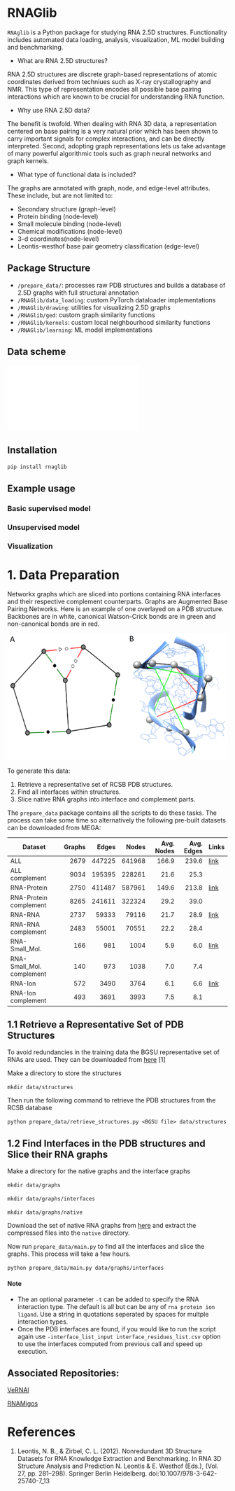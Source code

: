 # RNAGlib

`RNAglib` is a Python package for studying RNA 2.5D structures. Functionality includes automated data loading, analysis, visualization, ML model building and benchmarking.

* What are RNA 2.5D structures?

RNA 2.5D structures are discrete graph-based representations of atomic coordinates derived from techniues such as X-ray crystallography and NMR. 
This type of representation encodes all possible base pairing interactions which are known to be crucial for understanding RNA function.

* Why use RNA 2.5D data?

The benefit is twofold.
When dealing with RNA 3D data, a representation centered on base pairing is a very natural prior which has been shown to carry important signals for complex interactions, and can be directly interpreted. 
Second, adopting graph representations lets us take advantage of many powerful algorithmic tools such as graph  neural networks and graph kernels.

* What type of functional data is included?

The graphs are annotated with graph, node, and edge-level attributes. These include, but are not limited to:

* Secondary structure (graph-level)
* Protein binding (node-level)
* Small molecule binding (node-level)
* Chemical modifications (node-level)
* 3-d coordinates(node-level)
* Leontis-westhof base pair geometry classification (edge-level)


## Package Structure


* `/prepare_data/`: processes raw PDB structures and builds a database of 2.5D graphs with full structural annotation
* `/RNAGlib/data_loading`: custom PyTorch dataloader implementations
* `/RNAGlib/drawing`: utilities for visualizing 2.5D graphs 
* `/RNAGlib/ged`: custom graph similarity functions 
* `/RNAGlib/kernels`: custom local neighbourhood similarity functions 
* `/RNAGlib/learning`: ML model implementations 

## Data scheme

![](images/Fig1.pdf)


## Installation

```
pip install rnaglib
```

## Example usage


### Basic supervised model


### Unsupervised model


### Visualization


# 1. Data Preparation
Networkx graphs which are sliced into portions containing RNA interfaces and their respective complement counterparts. Graphs are Augmented Base Pairing Networks. Here is an example of one overlayed on a PDB structure. Backbones are in white, canonical Watson-Crick bonds are in green and non-canonical bonds are in red.


![RNA motif binding to CMC ligand](images/structures/1qvg_graphandchimera.png)

To generate this data:
1. Retrieve a representative set of RCSB PDB structures.
2. Find all interfaces within structures.
3. Slice native RNA graphs into interface and complement parts.

The `prepare_data` package contains all the scripts to do these tasks. The process can take some time so alternatively the following pre-built datasets can be downloaded from MEGA:

|	Dataset 	    |Graphs | Edges| Nodes  |Avg. Nodes | Avg. Edges|Links|
|---------------------------|-------:|------:|--------:|-------:|-----------:|-------|
|ALL                         |2679   | 447225 | 641968  |166.9|239.6|[link](https://mega.nz/file/hX4CVRib#ukoA6xaHdY14Vf9CIY7CXlFtycAmBIk16j6Oa65yJZo)|
|ALL complement              |9034   | 195395 | 228261 | 21.6 |25.3||
|RNA-Protein                 |2750   | 411487 | 587961 | 149.6|213.8|[link](https://mega.nz/file/9WpXHSab#JMtoU3RU-SZRqf4d34n3LRPHQNm2DqSwoIj5EUFtWrw)|
|RNA-Protein complement      |8265   | 241611 | 322324 | 29.2 |39.0||
|RNA-RNA                     |2737   | 59333  | 79116  | 21.7 |28.9|[link](https://mega.nz/file/xHpl3CIK#miMH5dVsqpLmJGmQSuR3qLCPhNmpXFOEVIhYKiOESuo)|
|RNA-RNA complement          |2483   | 55001  | 70551  | 22.2 |28.4||
|RNA-Small\_Mol.             |166    | 981    | 1004   | 5.9 |6.0|[link](https://mega.nz/file/lDhhTQZR#ovE1oZw1s6bolMA-AkMoljf6i4fV5Ih3yBme5RgjOGY)|
|RNA-Small\_Mol. complement  |140    | 973    | 1038   | 7.0|7.4||
|RNA-Ion                     |572    | 3490   | 3764   | 6.1  |6.6|[link](https://mega.nz/file/cGpFXC6J#NTOQ97TRmY9dzFfx3aYxk-ifJykxms1JQvfNGoSAj3A)|
|RNA-Ion complement          |493    | 3691   | 3993   | 7.5  |8.1||

## 1.1 Retrieve a Representative Set of PDB Structures
To avoid redundancies in the training data the BGSU representative set of RNAs are used.
They can be downloaded from [here](http://rna.bgsu.edu/rna3dhub/nrlist/release/3.145) [1]

Make a directory to store the structures

`mkdir data/structures`

Then run the following command to retrieve the PDB structures from the RCSB database

`python prepare_data/retrieve_structures.py <BGSU file> data/structures`

## 1.2 Find Interfaces in the PDB structures and Slice their RNA graphs
Make a directory for the native graphs and the interface graphs

`mkdir data/graphs`

`mkdir data/graphs/interfaces`

`mkdir data/graphs/native`

Download the set of native RNA graphs from [here]() and extract the compressed files into the `native` directory.

Now run `prepare_data/main.py` to find all the interfaces and slice the graphs. This process will take a few hours.

`python prepare_data/main.py data/graphs/interfaces`

#### Note
- The an optional parameter `-t` can be added to specify the RNA interaction type. The default is all but can be any of `rna protein ion ligand`. Use a string in quotations seperated by spaces for multple interaction types.
- Once the PDB interfaces are found, if you would like to run the script again use `-interface_list_input interface_residues_list.csv` option to use the interfaces computed from previous call and speed up execution.


## Associated Repositories:
[VeRNAl](https://github.com/cgoliver/vernal)

[RNAMigos](https://github.com/cgoliver/RNAmigos)

# References
1. Leontis, N. B., & Zirbel, C. L. (2012). Nonredundant 3D Structure Datasets for RNA Knowledge Extraction and Benchmarking. In RNA 3D Structure Analysis and Prediction N. Leontis & E. Westhof (Eds.), (Vol. 27, pp. 281–298). Springer Berlin Heidelberg. doi:10.1007/978-3-642-25740-7\_13

